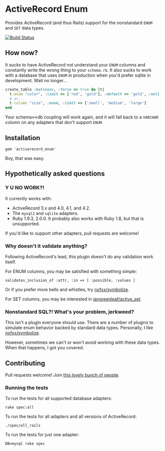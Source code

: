 # ActiveRecord Enum #

Provides ActiveRecord (and thus Rails) support for the nonstandard `ENUM` and `SET` data types.

[![Build Status](https://travis-ci.org/iangreenleaf/activerecord_enum.png?branch=master)](http://travis-ci.org/iangreenleaf/activerecord_enum)

## How now? ##

It sucks to have ActiveRecord not understand your `ENUM` columns and constantly write the wrong thing to your `schema.rb`.
It also sucks to work with a database that uses `ENUM` in production when you'd prefer sqlite in development.
Wait no longer...

```ruby
create_table :balloons, :force => true do |t|
  t.enum "color", :limit => ['red', 'gold'], :default => 'gold', :null => false
  # or...
  t.column "size", :enum, :limit => ['small', 'medium', 'large']
end
```

Your schema<->db coupling will work again, and it will fall back to a `VARCHAR` column on any adapters that don't support `ENUM`.

## Installation ##

```
gem 'activerecord_enum'
```

Boy, that was easy.

## Hypothetically asked questions ##

### Y U NO WORK?! ###

It currently works with:

 * ActiveRecord 3.x and 4.0, 4.1, and 4.2.
 * The `mysql2` and `sqlite` adapters.
 * Ruby 1.9.3, 2.0.0. It probably also works with Ruby 1.8, but that is unsupported.

If you'd like to support other adapters, pull requests are welcome!

### Why doesn't it validate anything? ###

Following ActiveRecord's lead, this plugin doesn't do any validation work itself.

For ENUM columns, you may be satisfied with something simple:

    validates_inclusion_of :attr, :in => [ :possible, :values ]

Or if you prefer more bells and whistles, try [nofxx/symbolize](https://github.com/nofxx/symbolize).

For SET columns, you may be interested in [iangreenleaf/active_set](https://github.com/iangreenleaf/active_set).

### Nonstandard SQL?! What's your problem, jerkweed? ###

This isn't a plugin everyone should use. There are a number of plugins to simulate enum behavior backed by standard data types. Personally, I like [nofxx/symbolize](https://github.com/nofxx/symbolize).

However, sometimes we can't or won't avoid working with these data types. When that happens, I got you covered.

## Contributing ##

Pull requests welcome! Join
[this lovely bunch of people](https://github.com/iangreenleaf/activerecord_enum/graphs/contributors).


### Running the tests ###

To run the tests for all supported database adapters:

    rake spec:all

To run the tests for all adapters and all versions of ActiveRecord:

    ./spec/all_rails

To run the tests for just one adapter:

    DB=mysql rake spec
